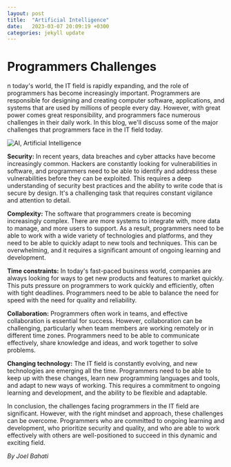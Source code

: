 ```yaml
---
layout: post
title:  "Artificial Intelligence"
date:   2023-03-07 20:09:19 +0300
categories: jekyll update
---
```


# Programmers Challenges 

n today's world, the IT field is rapidly expanding, and the role of programmers has become increasingly important. Programmers are responsible for designing and creating computer software, applications, and systems that are used by millions of people every day. However, with great power comes great responsibility, and programmers face numerous challenges in their daily work. In this blog, we'll discuss some of the major challenges that programmers face in the IT field today.

![AI, Artificial Intelligence](/_site/assets/image/pexels-christina-morillo-1181244.jpg "AI Image")

**Security:**
In recent years, data breaches and cyber attacks have become increasingly common. Hackers are constantly looking for vulnerabilities in software, and programmers need to be able to identify and address these vulnerabilities before they can be exploited. This requires a deep understanding of security best practices and the ability to write code that is secure by design. It's a challenging task that requires constant vigilance and attention to detail.

**Complexity:**
The software that programmers create is becoming increasingly complex. There are more systems to integrate with, more data to manage, and more users to support. As a result, programmers need to be able to work with a wide variety of technologies and platforms, and they need to be able to quickly adapt to new tools and techniques. This can be overwhelming, and it requires a significant amount of ongoing learning and development.

**Time constraints:**
In today's fast-paced business world, companies are always looking for ways to get new products and features to market quickly. This puts pressure on programmers to work quickly and efficiently, often with tight deadlines. Programmers need to be able to balance the need for speed with the need for quality and reliability.

**Collaboration:**
Programmers often work in teams, and effective collaboration is essential for success. However, collaboration can be challenging, particularly when team members are working remotely or in different time zones. Programmers need to be able to communicate effectively, share knowledge and ideas, and work together to solve problems.

**Changing technology:**
The IT field is constantly evolving, and new technologies are emerging all the time. Programmers need to be able to keep up with these changes, learn new programming languages and tools, and adapt to new ways of working. This requires a commitment to ongoing learning and development, and the ability to be flexible and adaptable.

In conclusion, the challenges facing programmers in the IT field are significant. However, with the right mindset and approach, these challenges can be overcome. Programmers who are committed to ongoing learning and development, who prioritize security and quality, and who are able to work effectively with others are well-positioned to succeed in this dynamic and exciting field.

*By Joel Bahati*
